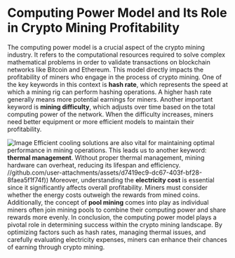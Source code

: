 # Computing Power Model and Its Role in Crypto Mining Profitability
The computing power model is a crucial aspect of the crypto mining industry. It refers to the computational resources required to solve complex mathematical problems in order to validate transactions on blockchain networks like Bitcoin and Ethereum. This model directly impacts the profitability of miners who engage in the process of crypto mining.
One of the key keywords in this context is **hash rate**, which represents the speed at which a mining rig can perform hashing operations. A higher hash rate generally means more potential earnings for miners. Another important keyword is **mining difficulty**, which adjusts over time based on the total computing power of the network. When the difficulty increases, miners need better equipment or more efficient models to maintain their profitability.

![Image](https://github.com/user-attachments/assets/4a25d116-2220-4385-b08e-f287af8fcbc4)
Efficient cooling solutions are also vital for maintaining optimal performance in mining operations. This leads us to another keyword: **thermal management**. Without proper thermal management, mining hardware can overheat, reducing its lifespan and efficiency.
 //github.com/user-attachments/assets/d7419ec9-dc67-403f-bf28-8faea5f1f74f))
Moreover, understanding the **electricity cost** is essential since it significantly affects overall profitability. Miners must consider whether the energy costs outweigh the rewards from mined coins. Additionally, the concept of **pool mining** comes into play as individual miners often join mining pools to combine their computing power and share rewards more evenly.
In conclusion, the computing power model plays a pivotal role in determining success within the crypto mining landscape. By optimizing factors such as hash rates, managing thermal issues, and carefully evaluating electricity expenses, miners can enhance their chances of earning through crypto mining.
